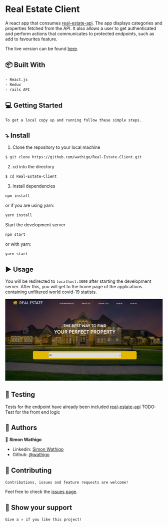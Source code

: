 # Real Estate Client

A react app that consumes [real-estate-api](https://github.com/wathigo/Real-Estate-API). The app displays categories and properties fetched from the API. It also allows a user to get authenticated and perform actions that communicates to protected endpoints, such as add to favourites feature.

The live version can be found [here](https://real-estate-client.netlify.app).

## :package: Built With

    - React.js
    - Redux
    - rails API

## :computer: Getting Started

    To get a local copy up and running follow these simple steps.

## :arrow_heading_down: Install

1) Clone the repository to your local machine
```sh
$ git clone https://github.com/wathigo/Real-Estate-Client.git
```

2) cd into the directory
```sh
$ cd Real-Estate-Client
```

3) install dependencies 
```sh
npm install
```
or if you are using yarn:
```sh
yarn install
```

Start the development server
```sh
npm start
```
or with yarn:
```sh
yarn start
```

## :arrow_forward: Usage

You will be redirected to `localhost:3000` after starting the development server.
After this, you will get to the home page of the applications containing unfiltered world covid-19 statists.
<p align="center">
<a href="#">
    <img src="./src/images/home.png" alt="home">
  </a>
</p>

## :vertical_traffic_light: Testing
Tests for the endpoint have already been included [real-estate-api](https://github.com/wathigo/Real-Estate-API)
TODO: Test for the front end logic


## :busts_in_silhouette: Authors

👤 **Simon Wathigo**

- Linkedin: [Simon Wathigo](https://www.linkedin.com/in/simon-wathigo/)
- Github: [@wathigo](https://github.com/wathigo)

## 🤝 Contributing

    Contributions, issues and feature requests are welcome!

Feel free to check the [issues page](../../issues).

## :star2: Show your support

    Give a ⭐️ if you like this project!

